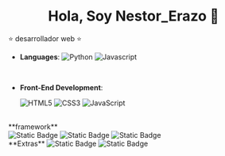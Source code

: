 <div align="center">
<h1 align="center">Hola, Soy Nestor_Erazo 👋</h1>
</div>


⭐ desarrollador web ⭐ 

<p align="center">

- **Languages**:
    ![Python](https://img.shields.io/badge/Python%20-%2314354C.svg?style=for-the-badge&logo=python&logoColor=white)
    ![Javascript](https://img.shields.io/badge/javascript-yellow?style=social&logo=javascript&logoColor=yellow)

  

<br>   
    
- **Front-End Development**:

   ![HTML5](https://img.shields.io/badge/HTML5%20-%23E34F26.svg?style=for-the-badge&logo=html5&logoColor=white)
   ![CSS3](https://img.shields.io/badge/CSS%20-%231572B6.svg?style=for-the-badge&logo=css3&logoColor=white)
   ![JavaScript](https://img.shields.io/badge/JavaScript%20-%23F7DF1E.svg?style=for-the-badge&logo=javascript&logoColor=black)

<br>
**framework**<br>
<img alt="Static Badge" src="https://img.shields.io/badge/React-%20blue%20and%20white?style=flat">
<img alt="Static Badge" src="https://img.shields.io/badge/Angular-red%20white?style=flat">
<img alt="Static Badge" src="https://img.shields.io/badge/Vite-blue?style=flat">
<br>
**Extras**
<img alt="Static Badge" src="https://img.shields.io/badge/Npm-red?style=flat"> 
<img alt="Static Badge" src="https://img.shields.io/badge/next.js-white?style=flat">
  
</p>
